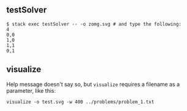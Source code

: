 testSolver
----------

```console
$ stack exec testSolver -- -o zomg.svg # and type the following:
4
0,0
1,0
1,1
0,1
```

visualize
---------

Help message doesn't say so, but `visualize` requires a filename as a parameter, like this:

    visualize -o test.svg -w 400 ../problems/problem_1.txt
